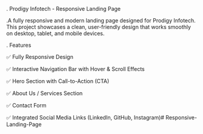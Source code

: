 . Prodigy Infotech - Responsive Landing Page

.A fully responsive and modern landing page designed for Prodigy Infotech. This project showcases a clean, user-friendly design that works smoothly on desktop, tablet, and mobile devices.

. Features

✅ Fully Responsive Design

✅ Interactive Navigation Bar with Hover & Scroll Effects

✅ Hero Section with Call-to-Action (CTA)

✅ About Us / Services Section

✅ Contact Form

✅ Integrated Social Media Links (LinkedIn, GitHub, Instagram)# Responsive-Landing-Page
